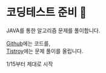 # 코딩테스트 준비 🌟

JAVA를 통한 알고리즘 문제를 풀이합니다. 

[Github](https://github.com/k168ww)에는 코드를, <br>
[Tistroy](https://sws-devit.tistory.com)에는 문제 풀이를 올립니다. 

1/15부터 제대로 시작 
